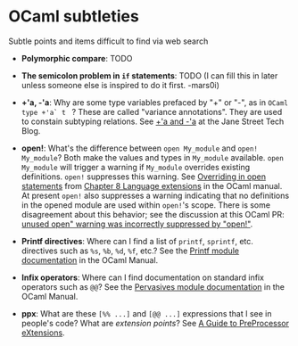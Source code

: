 # OCaml subtleties
Subtle points and items difficult to find via web search

* **Polymorphic compare**: TODO

* **The semicolon problem in `if` statements**: TODO (I can fill this
  in later unless someone else is inspired to do it first. -mars0i)

* **+'a, -'a**: Why are some type variables prefaced by "+" or "-",
  as in ```OCaml type +'a` t ``` ?  These are called "variance
  annotations".  They are used to constain subtyping relations.  See [+'a
  and -'a](https://blog.janestreet.com/a-and-a) at the Jane Street Tech
  Blog.

* **open!**: What's the difference between `open My_module` and
  `open!  My_module`?  Both make the values and types in `My_module`
  available.  `open My_module` will trigger a warning if `My_module`
  overrides existing definitions.  `open!` suppresses this warning.  See
  [Overriding in open
  statements](http://caml.inria.fr/pub/docs/manual-ocaml/extn.html#sec250)
  from [Chapter 8 Language
  extensions](http://caml.inria.fr/pub/docs/manual-ocaml/extn.html) in
  the OCaml manual.  At present `open!` also suppresses a warning
  indicating that no definitions in the opened module are used within
  `open!`'s scope.  There is some disagreement about this behavior; see
  the discussion at this OCaml PR: [unused open" warning
  was incorrectly suppressed by
  "open!"](https://github.com/ocaml/ocaml/pull/1110).

* **Printf directives**: Where can I find a list of `printf`, `sprintf`,
  etc. directives such as `%s`, `%b`, `%d`, `%f`, etc.?  See the [Printf
  module documentation](http://caml.inria.fr/pub/docs/manual-ocaml/libref/Printf.html)
  in the OCaml Manual.

* **Infix operators**: Where can I find documentation on standard infix
  operators such as `@@`?  See the [Pervasives module
  documentation](http://caml.inria.fr/pub/docs/manual-ocaml/libref/Pervasives.html)
  in the OCaml Manual.

* **ppx**: What are these `[%% ...]` and `[@@ ...]` expressions that I
  see in people's code?  What are *extension points*?  See [A Guide to
  PreProcessor eXtensions](ppx.md).
